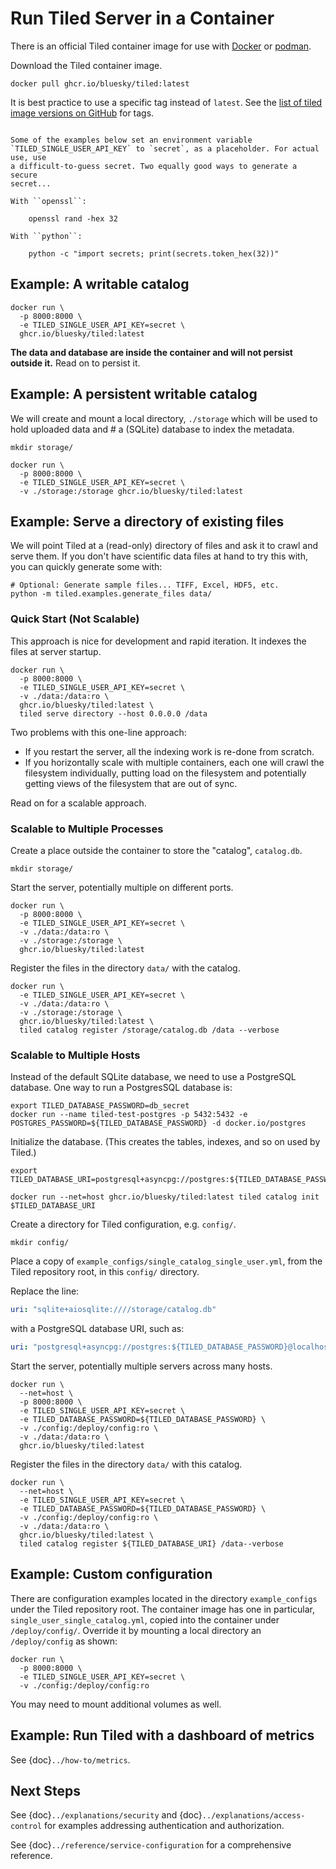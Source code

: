 # Run Tiled Server in a Container

There is an official Tiled container image for use with
[Docker](https://www.docker.com/) or [podman](https://podman.io/).

Download the Tiled container image.

```
docker pull ghcr.io/bluesky/tiled:latest
```

It is best practice to use a specific tag instead of `latest`.
See the [list of tiled image versions on GitHub](https://github.com/bluesky/tiled/pkgs/container/tiled)
for tags.

```{note}

Some of the examples below set an environment variable
`TILED_SINGLE_USER_API_KEY` to `secret`, as a placeholder. For actual use, use
a difficult-to-guess secret. Two equally good ways to generate a secure
secret...

With ``openssl``:

    openssl rand -hex 32

With ``python``:

    python -c "import secrets; print(secrets.token_hex(32))"

```

## Example: A writable catalog

```
docker run \
  -p 8000:8000 \
  -e TILED_SINGLE_USER_API_KEY=secret \
  ghcr.io/bluesky/tiled:latest
```

**The data and database are inside the container and will not persist outside
it.** Read on to persist it.

## Example: A persistent writable catalog

We will create and mount a local directory, `./storage` which will be used to
hold uploaded data and # a (SQLite) database to index the metadata.

```
mkdir storage/

docker run \
  -p 8000:8000 \
  -e TILED_SINGLE_USER_API_KEY=secret \
  -v ./storage:/storage ghcr.io/bluesky/tiled:latest
```

## Example: Serve a directory of existing files

We will point Tiled at a (read-only) directory of files and ask it to crawl and
serve them. If you don't have scientific data files at hand to try this with, you can
quickly generate some with:

```
# Optional: Generate sample files... TIFF, Excel, HDF5, etc.
python -m tiled.examples.generate_files data/
```

### Quick Start (Not Scalable)

This approach is nice for development and rapid iteration. It indexes the files
at server startup.

```
docker run \
  -p 8000:8000 \
  -e TILED_SINGLE_USER_API_KEY=secret \
  -v ./data:/data:ro \
  ghcr.io/bluesky/tiled:latest \
  tiled serve directory --host 0.0.0.0 /data
```

Two problems with this one-line approach:

* If you restart the server, all the indexing work is re-done from scratch.
* If you horizontally scale with multiple containers, each one will crawl the
  filesystem individually, putting load on the filesystem and potentially getting
  views of the filesystem that are out of sync.

Read on for a scalable approach.

### Scalable to Multiple Processes

Create a place outside the container to store the "catalog", `catalog.db`.

```
mkdir storage/
```

Start the server, potentially multiple on different ports.

```
docker run \
  -p 8000:8000 \
  -e TILED_SINGLE_USER_API_KEY=secret \
  -v ./data:/data:ro \
  -v ./storage:/storage \
  ghcr.io/bluesky/tiled:latest
```

Register the files in the directory `data/` with the catalog.

```
docker run \
  -e TILED_SINGLE_USER_API_KEY=secret \
  -v ./data:/data:ro \
  -v ./storage:/storage \
  ghcr.io/bluesky/tiled:latest \
  tiled catalog register /storage/catalog.db /data --verbose
```

### Scalable to Multiple Hosts

Instead of the default SQLite database, we need to use a PostgreSQL database.
One way to run a PostgresSQL database is:

```
export TILED_DATABASE_PASSWORD=db_secret
docker run --name tiled-test-postgres -p 5432:5432 -e POSTGRES_PASSWORD=${TILED_DATABASE_PASSWORD} -d docker.io/postgres
```

Initialize the database. (This creates the tables, indexes, and so on used by Tiled.)

```
export TILED_DATABASE_URI=postgresql+asyncpg://postgres:${TILED_DATABASE_PASSWORD}@localhost:5432

docker run --net=host ghcr.io/bluesky/tiled:latest tiled catalog init $TILED_DATABASE_URI
```

Create a directory for Tiled configuration, e.g. `config/`.

```
mkdir config/
```

Place a copy of `example_configs/single_catalog_single_user.yml`, from the Tiled
repository root, in this `config/` directory.

Replace the line:


```yaml
uri: "sqlite+aiosqlite:////storage/catalog.db"
```

with a PostgreSQL database URI, such as:

```yaml
uri: "postgresql+asyncpg://postgres:${TILED_DATABASE_PASSWORD}@localhost:5432"
```

Start the server, potentially multiple servers across many hosts.

```
docker run \
  --net=host \
  -p 8000:8000 \
  -e TILED_SINGLE_USER_API_KEY=secret \
  -e TILED_DATABASE_PASSWORD=${TILED_DATABASE_PASSWORD} \
  -v ./config:/deploy/config:ro \
  -v ./data:/data:ro \
  ghcr.io/bluesky/tiled:latest
```

Register the files in the directory `data/` with this catalog.

```
docker run \
  --net=host \
  -e TILED_SINGLE_USER_API_KEY=secret \
  -e TILED_DATABASE_PASSWORD=${TILED_DATABASE_PASSWORD} \
  -v ./config:/deploy/config:ro \
  -v ./data:/data:ro \
  ghcr.io/bluesky/tiled:latest \
  tiled catalog register ${TILED_DATABASE_URI} /data--verbose
```

## Example: Custom configuration

There are configuration examples located in the directory `example_configs`
under the Tiled repository root. The container image has one in particular,
`single_user_single_catalog.yml`, copied into the container under
`/deploy/config/`. Override it by mounting a local directory an
`/deploy/config` as shown:

```
docker run \
  -p 8000:8000 \
  -e TILED_SINGLE_USER_API_KEY=secret \
  -v ./config:/deploy/config:ro
```

You may need to mount additional volumes as well.

## Example: Run Tiled with a dashboard of metrics

See {doc}`../how-to/metrics`.

## Next Steps

See {doc}`../explanations/security` and {doc}`../explanations/access-control`
for examples addressing authentication and authorization.

See {doc}`../reference/service-configuration` for a comprehensive reference.
